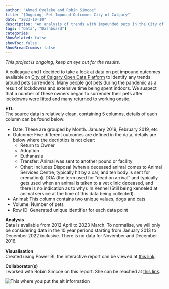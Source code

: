 ```yaml
---
author: "Ahmed Oyeleke and Robin Simcoe"
title: "[Ongoing] Pet Impound Outcomes City of Calgary"
date: "2023-10-10"
description: "An analysis of trends with impounded pets in the City of Calgary before, during and after the COVID-19 pandemic"
tags: ["Data", "Dashboard"]
categories: 
ShowRelated: false
showToc: false
ShowBreadCrumbs: false
---
```


_This project is ongoing, keep an eye out for the results._  

A colleague and I decided to take a look at data on pet impound outcomes available on [City of Calgary Open Data Platform](https://data.calgary.ca/Services-and-Amenities/Pets-Impound-Outcomes/jmrf-j94e) to identify any trends around pets surrenders. Many people got pets during the pandemic as a result of lockdowns and extensive time being spent indoors. We suspect that a number of these owners began to surrender their pets after lockdowns were lifted and many returned to working onsite.

**ETL**  
The source data is relatively clean, containing 5 columns, details of each column can be found below:
- Date: These are grouped by Month. January 2019, February 2019, etc
- Outcome: Five different outcomes are defined in the data, details are below where the decriptios is not clear:
  * Return to Owner
  * Adoption
  * Euthanasia
  * Transfer: Animal was sent to another pound or facility
  * Other: Includes Disposal (when a deceased animal comes to Animal Services Centre, typically hit by a car, and teh body is sent for cremation). DOA (the term used for “dead on arrival” and typically gets used when an animal is taken to a vet clinic deceased, and there is no indication as to why). In Kennel (Still being kenneled at animal service at the time of this data being collected).
- Animal: This column contains two unique values, dogs and cats
- Volume: Number of pets
- Row ID: Generated unique identifier for each data point

**Analysis**  
Data is available from 2012 April to 2023 March. To normalise, we will only be considering data in the 10 year periond starting from January 2013 to December 2022 inclusive. There is no data for November and December 2016.


**Visualisation**  
Created using Power BI, the interactive report can be viewed at [this link]().

**Collaborator(s)**  
I worked with Robin Simcoe on this report. She can be reached at [this link]().

![This where you put the alt information](/uploads/yycpetoutcomesquery.png "Data import into Power BI")


<!-- ![This where you put the alt information](/uploads/self.webp "Data Import into Power BI") -->

